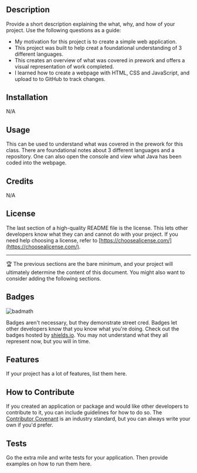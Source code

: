 # <Prework-Study-Guide>

## Description

Provide a short description explaining the what, why, and how of your project. Use the following questions as a guide:

- My motivation for this project is to create a simple web application.
- This project was built to help creat a foundational understanding of 3 different languages.
- This creates an overview of what was covered in prework and offers a visual representation of work completed.
- I learned how to create a webpage with HTML, CSS and JavaScript, and upload to to GitHub to track changes.

## Installation

N/A

## Usage

This can be used to understand what was covered in the prework for this class. There are foundational notes about 3 different languages and a repository. One can also open the console and view what Java has been coded into the webpage. 

## Credits

N/A

## License

The last section of a high-quality README file is the license. This lets other developers know what they can and cannot do with your project. If you need help choosing a license, refer to [https://choosealicense.com/](https://choosealicense.com/).

---

🏆 The previous sections are the bare minimum, and your project will ultimately determine the content of this document. You might also want to consider adding the following sections.

## Badges

![badmath](https://img.shields.io/github/languages/top/nielsenjared/badmath)

Badges aren't necessary, but they demonstrate street cred. Badges let other developers know that you know what you're doing. Check out the badges hosted by [shields.io](https://shields.io/). You may not understand what they all represent now, but you will in time.

## Features

If your project has a lot of features, list them here.

## How to Contribute

If you created an application or package and would like other developers to contribute to it, you can include guidelines for how to do so. The [Contributor Covenant](https://www.contributor-covenant.org/) is an industry standard, but you can always write your own if you'd prefer.

## Tests

Go the extra mile and write tests for your application. Then provide examples on how to run them here.